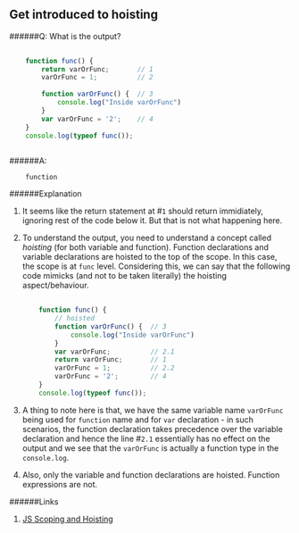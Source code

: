 ## Get introduced to hoisting 

######Q: What is the output?


```js
	
	function func() {
    	return varOrFunc;		// 1
    	varOrFunc = 1;			// 2
    	
    	function varOrFunc() {	// 3
    		console.log("Inside varOrFunc")
    	}
    	var varOrFunc = '2';	// 4
	}
	console.log(typeof func());
	
```
######A: 

```
	function
```

######Explanation

1. It seems like the return statement at #`1` should return immidiately, ignoring rest of the code below it. But that is not what happening here.
2. To understand the output, you need to understand a concept called *hoisting* (for both variable and function). Function declarations and variable declarations are hoisted to the top of the scope. In this case, the scope is at `func` level. Considering this, we can say that the following code mimicks (and not to be taken literally) the hoisting aspect/behaviour.

	```js
		
		function func() {
			// hoisted
			function varOrFunc() {	// 3
    			console.log("Inside varOrFunc")
    		}
    		var varOrFunc;			// 2.1
    		return varOrFunc;		// 1
	    	varOrFunc = 1;			// 2.2
	    	varOrFunc = '2';		// 4
		}
		console.log(typeof func());
	
	```
3. A thing to note here is that, we have the same variable name `varOrFunc` being used for `function` name and for `var` declaration - in such scenarios, the function declaration takes precedence over the variable declaration and hence the line #`2.1` essentially has no effect on the output and we see that the `varOrFunc` is actually a function type in the `console.log`.
4. Also, only the variable and function declarations are hoisted. Function expressions are not.

######Links
1. [JS Scoping and Hoisting](http://www.adequatelygood.com/JavaScript-Scoping-and-Hoisting.html)
